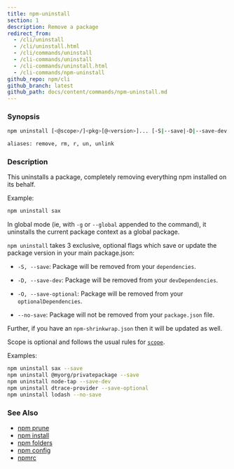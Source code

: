 ```yaml
---
title: npm-uninstall
section: 1
description: Remove a package
redirect_from:
  - /cli/uninstall
  - /cli/uninstall.html
  - /cli/commands/uninstall
  - /cli-commands/uninstall
  - /cli-commands/uninstall.html
  - /cli-commands/npm-uninstall
github_repo: npm/cli
github_branch: latest
github_path: docs/content/commands/npm-uninstall.md
---
```


### Synopsis

```bash
npm uninstall [<@scope>/]<pkg>[@<version>]... [-S|--save|-D|--save-dev|-O|--save-optional|--no-save]

aliases: remove, rm, r, un, unlink
```

### Description

This uninstalls a package, completely removing everything npm installed
on its behalf.

Example:

```bash
npm uninstall sax
```

In global mode (ie, with `-g` or `--global` appended to the command),
it uninstalls the current package context as a global package.

`npm uninstall` takes 3 exclusive, optional flags which save or update
the package version in your main package.json:

* `-S, --save`: Package will be removed from your `dependencies`.

* `-D, --save-dev`: Package will be removed from your `devDependencies`.

* `-O, --save-optional`: Package will be removed from your `optionalDependencies`.

* `--no-save`: Package will not be removed from your `package.json` file.

Further, if you have an `npm-shrinkwrap.json` then it will be updated as
well.

Scope is optional and follows the usual rules for [`scope`](/cli/v6/using-npm/scope).

Examples:
```bash
npm uninstall sax --save
npm uninstall @myorg/privatepackage --save
npm uninstall node-tap --save-dev
npm uninstall dtrace-provider --save-optional
npm uninstall lodash --no-save
```

### See Also

* [npm prune](/cli/v6/commands/npm-prune)
* [npm install](/cli/v6/commands/npm-install)
* [npm folders](/cli/v6/configuring-npm/folders)
* [npm config](/cli/v6/commands/npm-config)
* [npmrc](/cli/v6/configuring-npm/npmrc)
